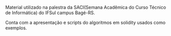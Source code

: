 Material utilizado na palestra da SACI(Semana Acadêmica do Curso Técnico de Informática) do IFSul campus Bagé-RS.

Conta com a apresentação e scripts do algoritmos em solidity usados como exemplos.
